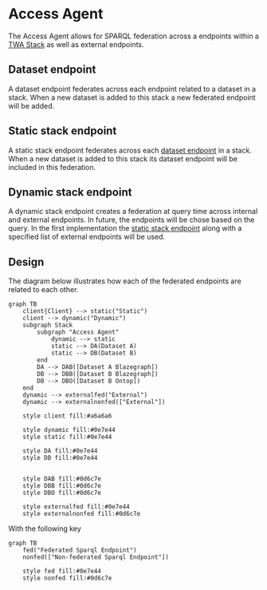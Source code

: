 # Access Agent

The Access Agent allows for SPARQL federation across a endpoints within a [TWA Stack](https://github.com/TheWorldAvatar/stack) as well as external endpoints.

## Dataset endpoint

A dataset endpoint federates across each endpoint related to a dataset in a stack.
When a new dataset is added to this stack a new federated endpoint will be added.

## Static stack endpoint

A static stack endpoint federates across each [dataset endpoint](#dataset-endpoint) in a stack.
When a new dataset is added to this stack its dataset endpoint will be included in this federation.

## Dynamic stack endpoint

A dynamic stack endpoint creates a federation at query time across internal and external endpoints.
In future, the endpoints will be chose based on the query.
In the first implementation the [static stack endpoint](#static-stack-endpoint) along with a specified list of external endpoints will be used.

## Design

The diagram below illustrates how each of the federated endpoints are related to each other.

```mermaid
graph TB
    client{Client} --> static("Static")
    client --> dynamic("Dynamic")
    subgraph Stack
        subgraph "Access Agent"
            dynamic --> static
            static --> DA(Dataset A)
            static --> DB(Dataset B)
        end
        DA --> DAB([Dataset A Blazegraph])
        DB --> DBB([Dataset B Blazegraph])
        DB --> DBO([Dataset B Ontop])
    end
    dynamic --> externalfed("External")
    dynamic --> externalnonfed(["External"])

    style client fill:#a6a6a6

    style dynamic fill:#0e7e44
    style static fill:#0e7e44

    style DA fill:#0e7e44
    style DB fill:#0e7e44


    style DAB fill:#0d6c7e
    style DBB fill:#0d6c7e
    style DBO fill:#0d6c7e
    
    style externalfed fill:#0e7e44
    style externalnonfed fill:#0d6c7e
```

With the following key

```mermaid
graph TB
    fed("Federated Sparql Endpoint")
    nonfed(["Non-federated Sparql Endpoint"])

    style fed fill:#0e7e44
    style nonfed fill:#0d6c7e
```
